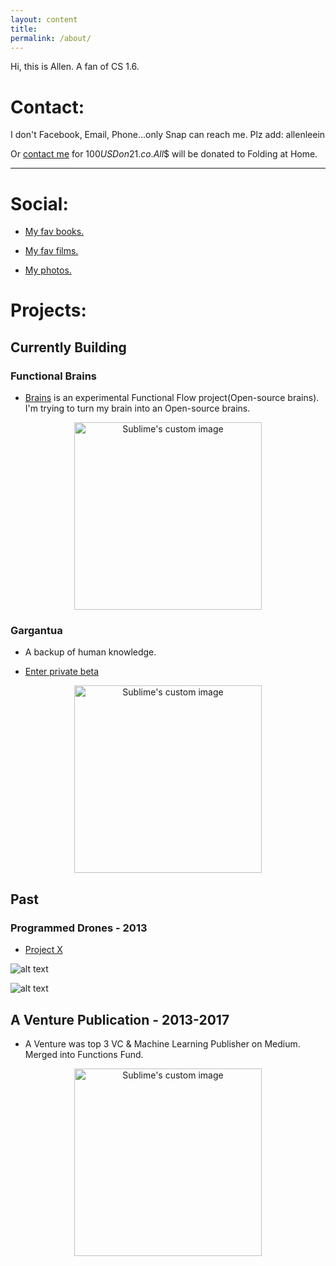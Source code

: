 ```yaml
---
layout: content
title: 
permalink: /about/
---
```

Hi, this is Allen. A fan of CS 1.6.


# Contact:

I don't Facebook, Email, Phone...only Snap can reach me. Plz add: allenleein

Or [contact me](https://earn.com/allenlee/) for $100 USD on 21.co. All$$ will be donated to Folding at Home.

----

# Social:

* [My fav books.](https://www.goodreads.com/allenleeein)

* [My fav films.](https://www.pinterest.com/buildingtars/films/)

* [My photos.](https://www.flickr.com/photos/allenandspace/albums)

# Projects:

## Currently Building

### Functional Brains

* [Brains](https://github.com/allenleein/brains) is an experimental Functional Flow project(Open-source brains). I'm trying to turn my brain into an Open-source brains. 
 

<p align="center">
  <img width="300" height="300" src="http://lambdageneration.com/wp-content/uploads/2014/10/original-animated.gif" alt="Sublime's custom image"/>
</p>


### Gargantua

* A backup of human knowledge.

- [ Enter private beta ](https://upscri.be/e57947/)

<p align="center">
  <img width="300" height="300" src="https://i.imgur.com/1nLWkHH.png" alt="Sublime's custom image"/>
</p>


## Past 

### Programmed Drones - 2013

* [Project X](https://vimeo.com/111901733)

![alt text](https://media.giphy.com/media/l3mZ5zogGcnzNzbqM/giphy.gif "Logo Title Text 1")


![alt text](https://i.imgur.com/pNz5FOm.jpg "Logo Title Text 1")



## A Venture Publication - 2013-2017

* A Venture was top 3 VC & Machine Learning Publisher on Medium. Merged into Functions Fund.

<p align="center">
  <img width="300" height="300" src="https://i.imgur.com/4bY53O8.jpg" alt="Sublime's custom image"/>
</p>






